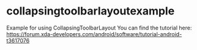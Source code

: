 # collapsingtoolbarlayoutexample
Example for using CollapsingToolbarLayout
You can find the tutorial here: https://forum.xda-developers.com/android/software/tutorial-android-t3617076 
